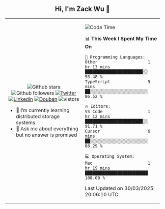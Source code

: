 <h2 align="center"> Hi, I'm Zack Wu 👋 </h2>

<table>
    <tr>
        <td valign="center" width="50%">
            <p align="center">
              <img src="https://img.shields.io/github/stars/izackwu?style=social" alt="Github stars" />
              <img src="https://img.shields.io/github/followers/izackwu?style=social" alt="Github followers" />
              <a href="https://twitter.com/_zackwu"><img src="https://img.shields.io/badge/@__zackwu-1DA1F2?style=flat&logo=Twitter&logoColor=white" alt="Twitter"/></a>
              <a href="https://www.linkedin.com/in/izackwu/?locale=en_US"><img src="https://img.shields.io/badge/@izackwu-0073b1?style=flat&logo=LinkedIn&logoColor=white" alt="Linkedin" /></a>
              <a href="https://www.douban.com/people/keith1"><img src="https://img.shields.io/badge/@keith1-007722?style=flat&logo=Douban&logoColor=white" alt="Douban" /></a>
              <img src="https://visitor-badge.glitch.me/badge?page_id=keithnull" alt="vistors" />
            </p>
            <ul>
                <li>🌱 I’m currently learning distributed storage systems</li>
                <li>💬 Ask me about everything but no answer is promised</li>
            </ul>
        </td>
       <td valign="top" width="50%">
    
<!--START_SECTION:waka-->
![Code Time](http://img.shields.io/badge/Code%20Time-2%2C376%20hrs%2018%20mins-blue)

📊 **This Week I Spent My Time On** 

```text
💬 Programming Languages: 
Other                    1 hr 13 mins        ███████████████████████░░   93.48 % 
TypeScript               5 mins              ██░░░░░░░░░░░░░░░░░░░░░░░   06.52 % 

🔥 Editors: 
VS Code                  1 hr 12 mins        ███████████████████████░░   91.71 % 
Cursor                   6 mins              ██░░░░░░░░░░░░░░░░░░░░░░░   08.29 % 

💻 Operating System: 
Mac                      1 hr 19 mins        █████████████████████████   100.00 % 
```


 Last Updated on 30/03/2025 20:06:10 UTC
<!--END_SECTION:waka-->
</td></tr>
</table>


